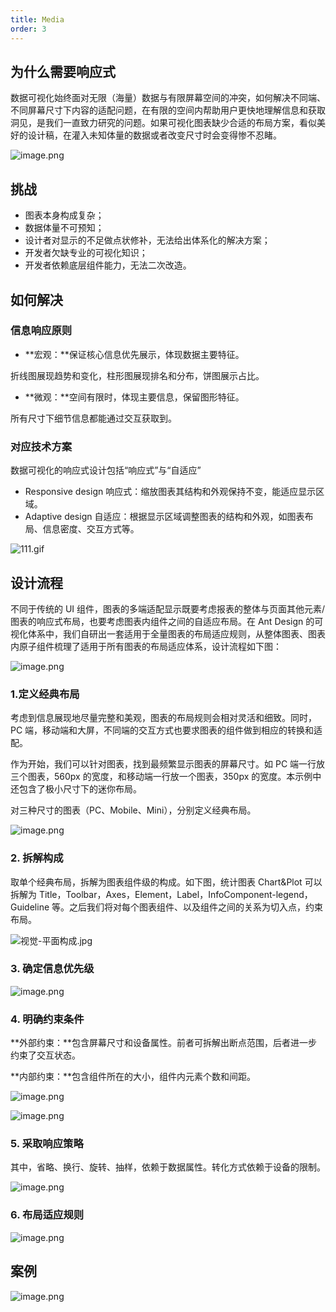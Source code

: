 ```yaml
---
title: Media
order: 3
---
```


## 为什么需要响应式

数据可视化始终面对无限（海量）数据与有限屏幕空间的冲突，如何解决不同端、不同屏幕尺寸下内容的适配问题，在有限的空间内帮助用户更快地理解信息和获取洞见，是我们一直致力研究的问题。如果可视化图表缺少合适的布局方案，看似美好的设计稿，在灌入未知体量的数据或者改变尺寸时会变得惨不忍睹。

![image.png](https://gw.alipayobjects.com/mdn/rms_a8a5bf/afts/img/A*J33ZRbJy4swAAAAAAAAAAAAAARQnAQ)

## 挑战

- 图表本身构成复杂；
- 数据体量不可预知；
- 设计者对显示的不足做点状修补，无法给出体系化的解决方案；
- 开发者欠缺专业的可视化知识；
- 开发者依赖底层组件能力，无法二次改造。

## 如何解决

### 信息响应原则

- **宏观：**保证核心信息优先展示，体现数据主要特征。

折线图展现趋势和变化，柱形图展现排名和分布，饼图展示占比。

- **微观：**空间有限时，体现主要信息，保留图形特征。

所有尺寸下细节信息都能通过交互获取到。

### 对应技术方案

数据可视化的响应式设计包括“响应式”与“自适应”

- Responsive design 响应式：缩放图表其结构和外观保持不变，能适应显示区域。
- Adaptive design 自适应：根据显示区域调整图表的结构和外观，如图表布局、信息密度、交互方式等。

![111.gif](https://gw.alipayobjects.com/mdn/rms_a8a5bf/afts/img/A*kI7lQqlScEAAAAAAAAAAAAAAARQnAQ)

## 设计流程

不同于传统的 UI 组件，图表的多端适配显示既要考虑报表的整体与页面其他元素/图表的响应式布局，也要考虑图表内组件之间的自适应布局。在 Ant Design 的可视化体系中，我们自研出一套适用于全量图表的布局适应规则，从整体图表、图表内原子组件梳理了适用于所有图表的布局适应体系，设计流程如下图：

![image.png](https://gw.alipayobjects.com/mdn/rms_a8a5bf/afts/img/A*QbsmSp_lWIAAAAAAAAAAAAAAARQnAQ)

### 1.定义经典布局

考虑到信息展现地尽量完整和美观，图表的布局规则会相对灵活和细致。同时，PC 端，移动端和大屏，不同端的交互方式也要求图表的组件做到相应的转换和适配。

作为开始，我们可以针对图表，找到最频繁显示图表的屏幕尺寸。如 PC 端一行放三个图表，560px 的宽度，和移动端一行放一个图表，350px 的宽度。本示例中还包含了极小尺寸下的迷你布局。

对三种尺寸的图表（PC、Mobile、Mini），分别定义经典布局。

![image.png](https://gw.alipayobjects.com/mdn/rms_a8a5bf/afts/img/A*yrLpSLLqDpUAAAAAAAAAAAAAARQnAQ)

### 2. 拆解构成

取单个经典布局，拆解为图表组件级的构成。如下图，统计图表 Chart&Plot 可以拆解为 Title，Toolbar，Axes，Element，Label，InfoComponent-legend，Guideline 等。之后我们将对每个图表组件、以及组件之间的关系为切入点，约束布局。

![视觉-平面构成.jpg](https://gw.alipayobjects.com/mdn/rms_a8a5bf/afts/img/A*PAoUTJTT6BgAAAAAAAAAAAAAARQnAQ)

### 3. 确定信息优先级

![image.png](https://gw.alipayobjects.com/mdn/rms_a8a5bf/afts/img/A*UAXeQJbDyrkAAAAAAAAAAAAAARQnAQ)

### 4. 明确约束条件

**外部约束：**包含屏幕尺寸和设备属性。前者可拆解出断点范围，后者进一步约束了交互状态。

**内部约束：**包含组件所在的大小，组件内元素个数和间距。

![image.png](https://gw.alipayobjects.com/mdn/rms_a8a5bf/afts/img/A*CdDuRpbruiUAAAAAAAAAAAAAARQnAQ)

![image.png](https://gw.alipayobjects.com/mdn/rms_a8a5bf/afts/img/A*83S4RrimvY0AAAAAAAAAAAAAARQnAQ)

### 5. 采取响应策略

其中，省略、换行、旋转、抽样，依赖于数据属性。转化方式依赖于设备的限制。

![image.png](https://gw.alipayobjects.com/mdn/rms_a8a5bf/afts/img/A*A29USbqd4LkAAAAAAAAAAAAAARQnAQ)

### 6. 布局适应规则

![image.png](https://gw.alipayobjects.com/mdn/rms_a8a5bf/afts/img/A*ooAbTblu2YEAAAAAAAAAAAAAARQnAQ)

##

## 案例

![image.png](https://gw.alipayobjects.com/mdn/rms_a8a5bf/afts/img/A*HU3-TYt4628AAAAAAAAAAAAAARQnAQ)
